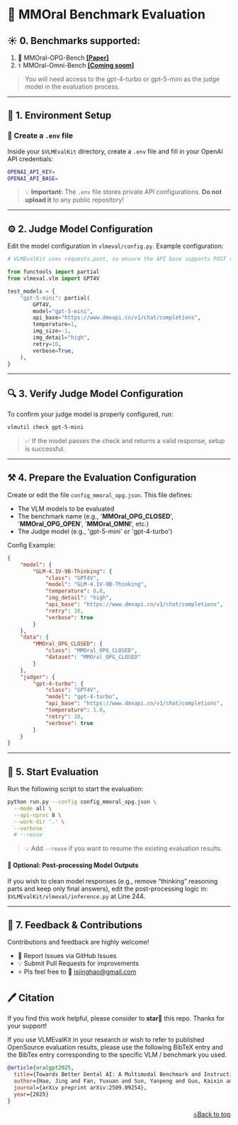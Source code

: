 # 🧠 MMOral Benchmark Evaluation

## ☀️ 0. Benchmarks supported:

1. 🦷 MMOral-OPG-Bench <a href="https://arxiv.org/pdf/2509.09254" target="_blank"><b>[Paper]</b></a>
2. ⚕️ MMOral-Omni-Bench <a href="" target="_blank"><b>[Coming soom]</b></a>

> You will need access to the gpt-4-turbo or gpt-5-mini as the judge model in the evaluation process.

---


## 🚀 1. Environment Setup

### 🧩 Create a `.env` file

Inside your `$VLMEvalKit` directory, create a `.env` file and fill in your OpenAI API credentials:

```bash
OPENAI_API_KEY=
OPENAI_API_BASE=
```

> 💡 **Important:** The `.env` file stores private API configurations. **Do not upload it** to any public repository!

---

## ⚙️ 2. Judge Model Configuration

Edit the model configuration in `vlmeval/config.py`.
Example configuration:

```python
# VLMEvalKit uses requests.post, so ensure the API base supports POST requests

from functools import partial
from vlmeval.vlm import GPT4V

test_models = {
    "gpt-5-mini": partial(
        GPT4V,
        model="gpt-5-mini",
        api_base="https://www.dmxapi.cn/v1/chat/completions",
        temperature=1,
        img_size=-1,
        img_detail="high",
        retry=10,
        verbose=True,
    ),
}
```
---

## 🔍 3. Verify Judge Model Configuration

To confirm your judge model is properly configured, run:

```bash
vlmutil check gpt-5-mini
```

> ✅ If the model passes the check and returns a valid response, setup is successful.

---

## ⚒️ 4. Prepare the Evaluation Configuration

Create or edit the file `config_mmoral_opg.json`. This file defines:

- The VLM models to be evaluated
- The benchmark name (e.g., '**MMOral_OPG_CLOSED**', '**MMOral_OPG_OPEN**', '**MMOral_OMNI**', etc.)
- The Judge model (e.g., 'gpt-5-mini' or 'gpt-4-turbo')

Config Example:

```json
{
    "model": {
        "GLM-4.1V-9B-Thinking": {
            "class": "GPT4V",
            "model": "GLM-4.1V-9B-Thinking",
            "temperature": 0.8,
            "img_detail": "high",
            "api_base": "https://www.dmxapi.cn/v1/chat/completions",
            "retry": 10,
            "verbose": true
        }
    },
    "data": {
        "MMOral_OPG_CLOSED": {
            "class": "MMOral_OPG_CLOSED",
            "dataset": "MMOral_OPG_CLOSED"
        }
    },
    "judger": {
        "gpt-4-turbo": {
            "class": "GPT4V",
            "model": "gpt-4-turbo",
            "api_base": "https://www.dmxapi.cn/v1/chat/completions",
            "temperature": 1.0,
            "retry": 10,
            "verbose": true
        }
    }
}

```
---

## 🧭 5. Start Evaluation
Run the following script to start the evaluation:

```bash
python run.py --config config_mmoral_opg.json \
  --mode all \
  --api-nproc 8 \
  --work-dir '.' \
  --verbose
  # --reuse
```
> 💡 Add `--reuse` if you want to resume the existing evaluation results.

#### 🧹 Optional: Post-processing Model Outputs

If you wish to clean model responses (e.g., remove “thinking” reasoning parts and keep only final answers), edit the post-processing logic in: `$VLMEvalKit/vlmeval/inference.py` at Line 244.

---

## 💬 7.  Feedback & Contributions

Contributions and feedback are highly welcome!

- 🐛 Report Issues via GitHub Issues
- 💡 Submit Pull Requests for improvements
- ⭐ Pls feel free to 📮 isjinghao@gmail.com



## 🖊️ Citation

If you find this work helpful, please consider to **star🌟** this repo. Thanks for your support!

If you use VLMEvalKit in your research or wish to refer to published OpenSource evaluation results, please use the following BibTeX entry and the BibTex entry corresponding to the specific VLM / benchmark you used.

```bib
@article{oralgpt2025,
  title={Towards Better Dental AI: A Multimodal Benchmark and Instruction Dataset for Panoramic X-ray Analysis},
  author={Hao, Jing and Fan, Yuxuan and Sun, Yanpeng and Guo, Kaixin and Lin, Lizhuo and Yang, Jinrong and Ai, Qi Yong H and Wong, Lun M and Tang, Hao and Hung, Kuo Feng},
  journal={arXiv preprint arXiv:2509.09254},
  year={2025}
}
```

<p align="right"><a href="#top">🔝Back to top</a></p>
